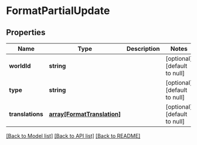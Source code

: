 # FormatPartialUpdate

## Properties
Name | Type | Description | Notes
------------ | ------------- | ------------- | -------------
**worldId** | **string** |  | [optional] [default to null]
**type** | **string** |  | [optional] [default to null]
**translations** | [**array[FormatTranslation]**](FormatTranslation.md) |  | [optional] [default to null]

[[Back to Model list]](../README.md#documentation-for-models) [[Back to API list]](../README.md#documentation-for-api-endpoints) [[Back to README]](../README.md)



